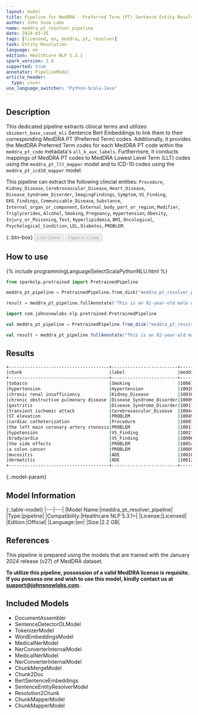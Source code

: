 ```yaml
---
layout: model
title: Pipeline for MedDRA - Preferred Term (PT) Sentence Entity Resolver
author: John Snow Labs
name: meddra_pt_resolver_pipeline
date: 2024-03-26
tags: [licensed, en, meddra, pt, resolver]
task: Entity Resolution
language: en
edition: Healthcare NLP 5.3.1
spark_version: 3.0
supported: true
annotator: PipelineModel
article_header:
  type: cover
use_language_switcher: "Python-Scala-Java"
---
```


## Description

This dedicated pipeline extracts clinical terms and utilizes `sbiobert_base_cased_mli` Sentence Bert Embeddings to link them to their corresponding MedDRA PT (Preferred Term) codes. Additionally, it provides the MedDRA Preferred Term codes for each MedDRA PT code within the `meddra_pt_code` metadata's `all_k_aux_labels`. Furthermore, it conducts mappings of MedDRA PT codes to MedDRA Lowest Level Term (LLT) codes using the `meddra_pt_llt_mapper` model and to ICD-10 codes using the `meddra_pt_icd10_mapper` model.

This pipeline can extract the following clincial entities: `Procedure`, `Kidney_Disease`, `Cerebrovascular_Disease`, `Heart_Disease`, `Disease_Syndrome_Disorder`, `ImagingFindings`, `Symptom`, `VS_Finding`, `EKG_Findings`, `Communicable_Disease`, `Substance`, `Internal_organ_or_component`, `External_body_part_or_region`, `Modifier`, `Triglycerides`, `Alcohol`, `Smoking`, `Pregnancy`, `Hypertension`, `Obesity`, `Injury_or_Poisoning`, `Test`, `Hyperlipidemia`, `BMI`, `Oncological`, `Psychological_Condition`, `LDL`, `Diabetes`, `PROBLEM`.

{:.btn-box}
<button class="button button-orange" disabled>Live Demo</button>
<button class="button button-orange" disabled>Open in Colab</button>


## How to use



<div class="tabs-box" markdown="1">
{% include programmingLanguageSelectScalaPythonNLU.html %}
  
```python
from sparknlp.pretrained import PretrainedPipeline

meddra_pt_pipeline = PretrainedPipeline.from_disk("meddra_pt_resolver_pipeline")

result = meddra_pt_pipeline.fullAnnotate('This is an 82-year-old male with a history of prior tobacco use, hypertension, chronic renal insufficiency, chronic obstructive pulmonary disease, gastritis, and transient ischemic attack. He initially presented to Braintree with ST elevation and was transferred to St. Margaret’s Center. He underwent cardiac catheterization because of the left main coronary artery stenosis, which was complicated by hypotension and bradycardia. We describe the side effects of 5-FU in a colon cancer patient who suffered mucositis and dermatitis.')
```
```scala
import com.johnsnowlabs.nlp.pretrained.PretrainedPipeline

val meddra_pt_pipeline = PretrainedPipeline.from_disk("meddra_pt_resolver_pipeline")

val result = meddra_pt_pipeline.fullAnnotate("This is an 82-year-old male with a history of prior tobacco use, hypertension, chronic renal insufficiency, chronic obstructive pulmonary disease, gastritis, and transient ischemic attack. He initially presented to Braintree with ST elevation and was transferred to St. Margaret’s Center. He underwent cardiac catheterization because of the left main coronary artery stenosis, which was complicated by hypotension and bradycardia. We describe the side effects of 5-FU in a colon cancer patient who suffered mucositis and dermatitis.")
```
</div>

## Results

```bash
+--------------------------------------+-------------------------+--------------+-------------------------------------+-----------------------------------------------------------------------------------+-------------------------------------------+
|chunk                                 |label                    |meddra_pt_code|resolution                           |icd10_mappings                                                                     |meddra_llt_mappings                        |
+--------------------------------------+-------------------------+--------------+-------------------------------------+-----------------------------------------------------------------------------------+-------------------------------------------+
|tobacco                               |Smoking                  |10067622      |tobacco interaction                  |NONE                                                                               |10067622:Tobacco interaction               |
|hypertension                          |Hypertension             |10020772      |hypertension                         |O10:Pre-existing hypertension complicating pregnancy, childbirth and the puerperium|10005747:Blood pressure high               |
|chronic renal insufficiency           |Kidney_Disease           |10038435      |renal failure                        |N19:Unspecified kidney failure                                                     |10016149:Failure kidney                    |
|chronic obstructive pulmonary disease |Disease_Syndrome_Disorder|10009033      |chronic obstructive pulmonary disease|J44:Other chronic obstructive pulmonary disease                                    |10008828:Chronic airflow limitation        |
|gastritis                             |Disease_Syndrome_Disorder|10017853      |gastritis                            |K29:Gastritis and duodenitis                                                       |10000769:Acute gastritis                   |
|transient ischemic attack             |Cerebrovascular_Disease  |10044390      |transient ischaemic attack           |G45:Transient cerebral ischaemic attacks and related syndromes                     |10022561:Intermittent cerebral claudication|
|ST elevation                          |PROBLEM                  |10049785      |atrial pressure increased            |NONE                                                                               |10049785:Atrial pressure increased         |
|cardiac catheterization               |Procedure                |10007815      |catheterisation cardiac              |Y84.0:Cardiac catheterization                                                      |10007527:Cardiac catheterisation           |
|the left main coronary artery stenosis|PROBLEM                  |10011089      |coronary artery stenosis             |NONE                                                                               |10011089:Coronary artery stenosis          |
|hypotension                           |VS_Finding               |10021097      |hypotension                          |I95:Hypotension                                                                    |10005753:Blood pressure low                |
|bradycardia                           |VS_Finding               |10006093      |bradycardia                          |R00.1:Bradycardia, unspecified                                                     |10006093:Bradycardia                       |
|the side effects                      |PROBLEM                  |10054126      |post procedural discomfort           |NONE                                                                               |10054126:Post procedural discomfort        |
|a colon cancer                        |PROBLEM                  |10009944      |colon cancer                         |C18:Malignant neoplasm of colon                                                    |10006903:Caecal cancer                     |
|mucositis                             |ADE                      |10028128      |mucositis management                 |NONE                                                                               |10028128:Mucositis management              |
|dermatitis                            |ADE                      |10012431      |dermatitis                           |L27:Dermatitis due to substances taken internally                                  |10000593:Acrodermatitis                    |
+--------------------------------------+-------------------------+--------------+-------------------------------------+-----------------------------------------------------------------------------------+-------------------------------------------+
```

{:.model-param}
## Model Information

{:.table-model}
|---|---|
|Model Name:|meddra_pt_resolver_pipeline|
|Type:|pipeline|
|Compatibility:|Healthcare NLP 5.3.1+|
|License:|Licensed|
|Edition:|Official|
|Language:|en|
|Size:|2.2 GB|

## References
This pipeline is prepared using the models that are trained with the January 2024 release (v27) of MedDRA dataset.

**To utilize this pipeline, possession of a valid MedDRA license is requisite. If you possess one and wish to use this model, kindly contact us at support@johnsnowlabs.com.**

## Included Models

- DocumentAssembler
- SentenceDetectorDLModel
- TokenizerModel
- WordEmbeddingsModel
- MedicalNerModel
- NerConverterInternalModel
- MedicalNerModel
- NerConverterInternalModel
- ChunkMergeModel
- Chunk2Doc
- BertSentenceEmbeddings
- SentenceEntityResolverModel
- Resolution2Chunk
- ChunkMapperModel
- ChunkMapperModel
